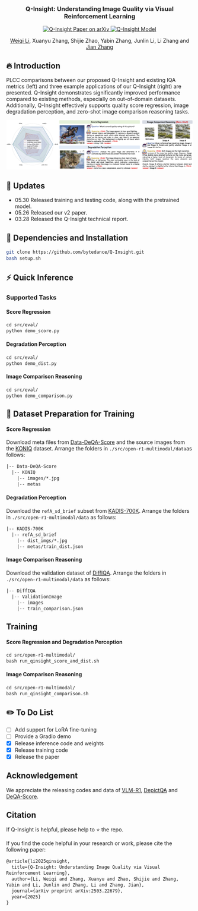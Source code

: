 <div align="center">
<h3>

Q-Insight: Understanding Image Quality via Visual Reinforcement Learning
</h3>

  <a href="https://arxiv.org/abs/2503.22679">
    <img
      src="https://img.shields.io/badge/QInsight-Paper-red?logo=arxiv&logoColor=red"
      alt="Q-Insight Paper on arXiv"
    />
  </a>
<a href="https://huggingface.co/ByteDance/Q-Insight">
    <img 
        src="https://img.shields.io/badge/QInsight-Model-yellow?logo=huggingface&logoColor=yellow" 
        alt="Q-Insight Model"
    />
</a>


[Weiqi Li](https://scholar.google.com/citations?user=SIkQdEsAAAAJ), Xuanyu Zhang, Shijie Zhao, Yabin Zhang, Junlin Li, Li Zhang and [Jian Zhang](https://jianzhang.tech/)
</div>

## 🔥 Introduction
PLCC comparisons between our proposed Q-Insight and existing IQA metrics (left) and three example applications of our Q-Insight (right) are presented. Q-Insight demonstrates significantly improved performance compared to existing methods, especially on out-of-domain datasets. Additionally, Q-Insight effectively supports quality score regression, image degradation perception, and zero-shot image comparison reasoning tasks.
<p align="center">
  <img src="assets/teaser.png">
</p>

## 🚩 Updates
- 05.30 Released training and testing code, along with the pretrained model.
- 05.26 Released our v2 paper.
- 03.28 Released the Q-Insight technical report.

## 🔧 Dependencies and Installation
```bash
git clone https://github.com/bytedance/Q-Insight.git
bash setup.sh
```

## ⚡ Quick Inference
### Supported Tasks
#### Score Regression
```
cd src/eval/
python demo_score.py
```
#### Degradation Perception
```
cd src/eval/
python demo_dist.py
```
#### Image Comparison Reasoning
```
cd src/eval/
python demo_comparison.py
```

## 📖 Dataset Preparation for Training
#### Score Regression
Download meta files from [Data-DeQA-Score](https://huggingface.co/datasets/zhiyuanyou/Data-DeQA-Score/tree/main) and the source images from the [KONIQ](https://database.mmsp-kn.de/koniq-10k-database.html) dataset.
Arrange the folders in `./src/open-r1-multimodal/data`as follows:
```
|-- Data-DeQA-Score
  |-- KONIQ
    |-- images/*.jpg
    |-- metas
```
#### Degradation Perception
Download the `refA_sd_brief` subset from [KADIS-700K](https://modelscope.cn/datasets/zhiyuanyou/DataDepictQA/files).
Arrange the folders in `./src/open-r1-multimodal/data` as follows:
```
|-- KADIS-700K
  |-- refA_sd_brief
    |-- dist_imgs/*.jpg
    |-- metas/train_dist.json
```

#### Image Comparison Reasoning
Download the validation dataset of [DiffIQA](https://drive.google.com/drive/folders/1vZehlUPDyDfo6Mq1K8pAMe3pcjqdDRht).
Arrange the folders in `./src/open-r1-multimodal/data` as follows:
```
|-- DiffIQA
  |-- ValidationImage
    |-- images
    |-- train_comparison.json
```

## Training
#### Score Regression and Degradation Perception
```
cd src/open-r1-multimodal/
bash run_qinsight_score_and_dist.sh
```
#### Image Comparison Reasoning
```
cd src/open-r1-multimodal/
bash run_qinsight_comparison.sh
```


## ✏️ To Do List
- [ ] Add support for LoRA fine-tuning
- [ ] Provide a Gradio demo
- [x] Release inference code and weights
- [x] Release training code
- [x] Release the paper

## Acknowledgement
We appreciate the releasing codes and data of [VLM-R1](https://github.com/om-ai-lab/VLM-R1), [DepictQA](https://github.com/XPixelGroup/DepictQA) and [DeQA-Score](https://github.com/zhiyuanyou/DeQA-Score).



## Citation
If Q-Insight is helpful, please help to ⭐ the repo.

If you find the code helpful in your research or work, please cite the following paper:
```
@article{li2025qinsight,
  title={Q-Insight: Understanding Image Quality via Visual Reinforcement Learning},
  author={Li, Weiqi and Zhang, Xuanyu and Zhao, Shijie and Zhang, Yabin and Li, Junlin and Zhang, Li and Zhang, Jian},
  journal={arXiv preprint arXiv:2503.22679},
  year={2025}
}
```
